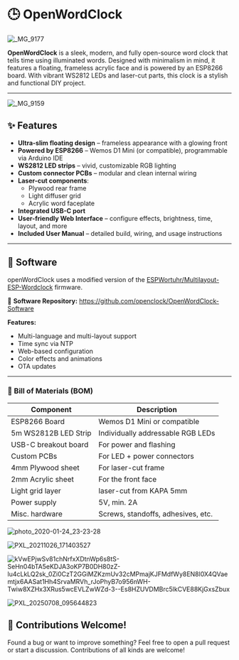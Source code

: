 # 🕒 OpenWordClock

![_MG_9177](https://github.com/user-attachments/assets/e7871d2f-3859-4166-a9fd-e5e6ca1f1c1d)




**OpenWordClock** is a sleek, modern, and fully open-source word clock that tells time using illuminated words. Designed with minimalism in mind, it features a floating, frameless acrylic face and is powered by an ESP8266 board. With vibrant WS2812 LEDs and laser-cut parts, this clock is a stylish and functional DIY project.

---



![_MG_9159](https://github.com/user-attachments/assets/420c38c9-0d2c-49b2-bd27-f37afbfe7581)






## ✨ Features

- **Ultra-slim floating design** – frameless appearance with a glowing front
- **Powered by ESP8266** – Wemos D1 Mini (or compatible), programmable via Arduino IDE
- **WS2812 LED strips** – vivid, customizable RGB lighting
- **Custom connector PCBs** – modular and clean internal wiring
- **Laser-cut components**:
  - Plywood rear frame
  - Light diffuser grid
  - Acrylic word faceplate
- **Integrated USB-C port** 
- **User-friendly Web Interface** – configure effects, brightness, time, layout, and more
- **Included User Manual** – detailed build, wiring, and usage instructions

---

## 🧠 Software

openWordClock uses a modified version of the [ESPWortuhr/Multilayout-ESP-Wordclock](https://github.com/ESPWortuhr/Multilayout-ESP-Wordclock) firmware.

🔗 **Software Repository:** https://github.com/openclock/OpenWordClock-Software

**Features:**
- Multi-language and multi-layout support
- Time sync via NTP
- Web-based configuration
- Color effects and animations
- OTA updates

---


### 🧰 Bill of Materials (BOM)

| Component              | Description                              |
|------------------------|------------------------------------------|
| ESP8266 Board          | Wemos D1 Mini or compatible              |
| 5m WS2812B LED Strip   | Individually addressable RGB LEDs        |
| USB-C breakout board   | For power and flashing                   |
| Custom PCBs            | For LED + power connectors               |
| 4mm Plywood sheet      | For laser-cut frame                      |
| 2mm Acrylic sheet      | For the front face                       |
| Light grid layer       | laser-cut from KAPA 5mm                  |
| Power supply           | 5V, min. 2A                              |
| Misc. hardware         | Screws, standoffs, adhesives, etc.       |




![photo_2020-01-24_23-23-28](https://github.com/user-attachments/assets/20f5909c-4ad0-4a60-ab4a-ca59e866e63f)






![PXL_20211026_171403527](https://github.com/user-attachments/assets/3fec466d-d4e5-4a45-81d9-48128dc8c699)





![kVwEPjwSv81chNrfxXDtnWp6s8tS-SeHn04bTA5eKDJA3oKP7B0DH80zZ-lu4cLkLQ2sk_0Zi0CzT2GGiMZKzmUv32cMPmajKJFMdfWy8EN8l0X4QVaemtjx6AASat1Hh4SrvaMRVh_rJoPhyB7o956nWH-Twiw8XZHx3XRus5wcEVLZwWZd-3--Es8HZUVDMBrc5lkCVE88KjGxsZbux](https://github.com/user-attachments/assets/df479e13-e3d2-4c1b-9a9b-2945731c3043)






![PXL_20250708_095644823](https://github.com/user-attachments/assets/a5da8afe-002f-436d-a3a2-f101bbff7b32)











## 🚀 Contributions Welcome!

Found a bug or want to improve something? Feel free to open a pull request or start a discussion. Contributions of all kinds are welcome!

